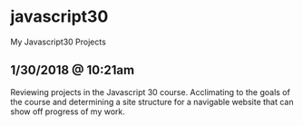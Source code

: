 # javascript30
My Javascript30 Projects

1/30/2018 @ 10:21am
---------
Reviewing projects in the Javascript 30 course. Acclimating to the goals of the course and determining a site structure for a navigable website that can show off progress of my work.
